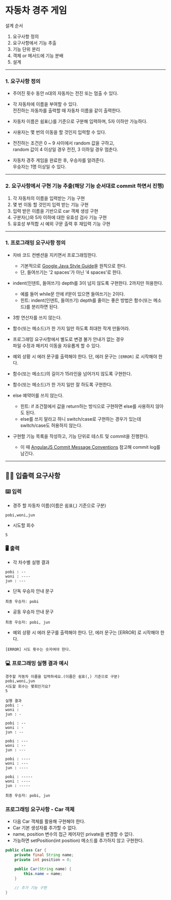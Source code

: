 # 자동차 경주 게임
설계 순서    
1. 요구사항 정의   
2. 요구사항에서 기능 추출    
3. 기능 단위 분리    
4. 객체 or 메서드에 기능 분배    
5. 설계    
***
### 1. 요구사항 정의  
* 주어진 횟수 동안 n대의 자동차는 전진 또는 멈출 수 있다.     

* 각 자동차에 이름을 부여할 수 있다.      
  전진하는 자동차를 출력할 때 자동차 이름을 같이 출력한다.       
 
* 자동차 이름은 쉼표(,)를 기준으로 구분해 입력하며, 5자 이하만 가능하다.      
   
* 사용자는 몇 번의 이동을 할 것인지 입력할 수 있다.      
     
* 전진하는 조건은 0 ~ 9 사이에서 random 값을 구하고,       
  random 값이 4 이상일 경우 전진, 3 이하일 경우 멈춘다.     
  
* 자동차 경주 게임을 완료한 후, 우승자를 알려준다.      
  우승자는 1명 이상일 수 있다.      
***
### 2. 요구사항에서 구현 기능 추출(해당 기능 순서대로 commit 하면서 진행)   
1. 각 자동차의 이름을 입력받는 기능 구현 
2. 몇 번 이동 할 것인지 입력 받는 기능 구현    
3. 입력 받은 이름을 기반으로 car 객체 생성 구현      
4. 구분자(,)와 5자 이하에 대한 유효성 검사 기능 구현      
5. 유효성 부적합 시 예외 구문 출력 후 재입력 기능 구현     
***
### 1. 프로그래밍 요구사항 정의      
- 자바 코드 컨벤션을 지키면서 프로그래밍한다.    
  - 기본적으로 [Google Java Style Guide](https://google.github.io/styleguide/javaguide.html)을 원칙으로 한다.   
  - 단, 들여쓰기는 '2 spaces'가 아닌 '4 spaces'로 한다.      
 
- indent(인덴트, 들여쓰기) depth를 3이 넘지 않도록 구현한다. 2까지만 허용한다.    
  - 예를 들어 while문 안에 if문이 있으면 들여쓰기는 2이다.     
  - 힌트: indent(인덴트, 들여쓰기) depth를 줄이는 좋은 방법은 함수(또는 메소드)를 분리하면 된다.      
 
- 3항 연산자를 쓰지 않는다.           

- 함수(또는 메소드)가 한 가지 일만 하도록 최대한 작게 만들어라.         

- 프로그래밍 요구사항에서 별도로 변경 불가 안내가 없는 경우            
  파일 수정과 패키지 이동을 자유롭게 할 수 있다.       
 
- 예외 상황 시 에러 문구를 출력해야 한다. 단, 에러 문구는 `[ERROR]` 로 시작해야 한다.         
   
- 함수(또는 메소드)의 길이가 15라인을 넘어가지 않도록 구현한다.     

- 함수(또는 메소드)가 한 가지 일만 잘 하도록 구현한다.     
   
- else 예약어를 쓰지 않는다.            
  - 힌트: if 조건절에서 값을 return하는 방식으로 구현하면 else를 사용하지 않아도 된다.          
  - else를 쓰지 말라고 하니 switch/case로 구현하는 경우가 있는데 switch/case도 허용하지 않는다.          
- 구현할 기능 목록을 작성하고, 기능 단위로 테스트 및 commit을 진행한다.       
  - 이 때 [AngularJS Commit Message Conventions](https://gist.github.com/stephenparish/9941e89d80e2bc58a153) 참고해 commit log를 남긴다.    
***
## ✍🏻 입출력 요구사항
### ⌨️ 입력
- 경주 할 자동차 이름(이름은 쉼표(,) 기준으로 구분)
```
pobi,woni,jun
```
- 시도할 회수
```
5
```

### 🖥 출력
- 각 차수별 실행 결과
```
pobi : --
woni : ----
jun : ---
```
- 단독 우승자 안내 문구
```
최종 우승자: pobi
```
- 공동 우승자 안내 문구
```
최종 우승자: pobi, jun
```
- 예외 상황 시 에러 문구를 출력해야 한다. 단, 에러 문구는 [ERROR] 로 시작해야 한다.
```
[ERROR] 시도 횟수는 숫자여야 한다.
```

### 💻 프로그래밍 실행 결과 예시
```
경주할 자동차 이름을 입력하세요.(이름은 쉼표(,) 기준으로 구분)
pobi,woni,jun
시도할 회수는 몇회인가요?
5

실행 결과
pobi : -
woni : 
jun : -

pobi : --
woni : -
jun : --

pobi : ---
woni : --
jun : ---

pobi : ----
woni : ---
jun : ----

pobi : -----
woni : ----
jun : -----

최종 우승자: pobi, jun
```
### 프로그래밍 요구사항 - Car 객체
- 다음 Car 객체를 활용해 구현해야 한다.
- Car 기본 생성자를 추가할 수 없다.
- name, position 변수의 접근 제어자인 private을 변경할 수 없다.
- 가능하면 setPosition(int position) 메소드를 추가하지 않고 구현한다.

```java
public class Car {
    private final String name;
    private int position = 0;

    public Car(String name) {
        this.name = name;
    }

    // 추가 기능 구현
}
```
